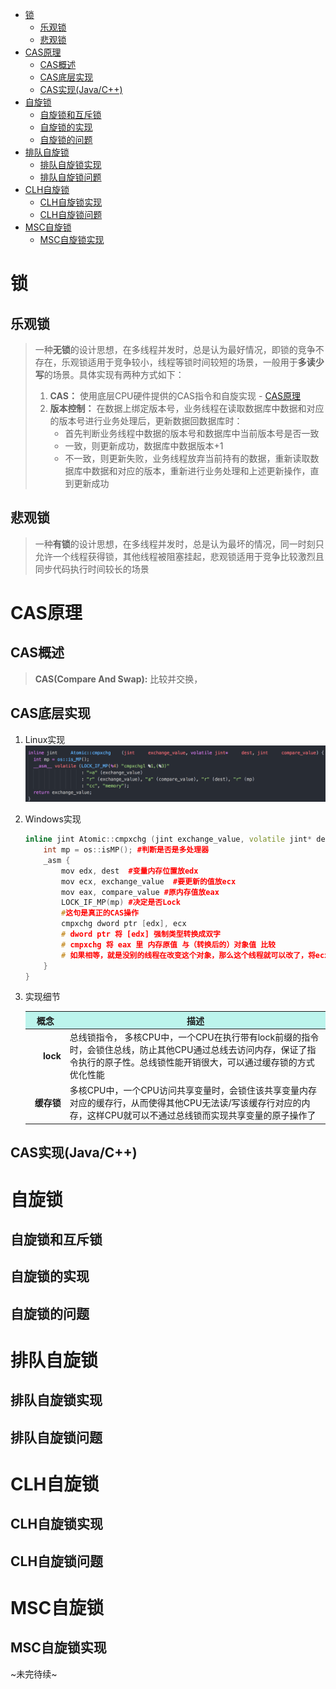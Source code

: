 <!-- TOC -->

- [锁](#锁)
    - [乐观锁](#乐观锁)
    - [悲观锁](#悲观锁)
- [CAS原理](#cas原理)
    - [CAS概述](#cas概述)
    - [CAS底层实现](#cas底层实现)
    - [CAS实现(Java/C++)](#cas实现javac)
- [自旋锁](#自旋锁)
    - [自旋锁和互斥锁](#自旋锁和互斥锁)
    - [自旋锁的实现](#自旋锁的实现)
    - [自旋锁的问题](#自旋锁的问题)
- [排队自旋锁](#排队自旋锁)
    - [排队自旋锁实现](#排队自旋锁实现)
    - [排队自旋锁问题](#排队自旋锁问题)
- [CLH自旋锁](#clh自旋锁)
    - [CLH自旋锁实现](#clh自旋锁实现)
    - [CLH自旋锁问题](#clh自旋锁问题)
- [MSC自旋锁](#msc自旋锁)
    - [MSC自旋锁实现](#msc自旋锁实现)

<!-- /TOC -->
# 锁
## 乐观锁
> 一种**无锁**的设计思想，在多线程并发时，总是认为最好情况，即锁的竞争不存在，乐观锁适用于竞争较小，线程等锁时间较短的场景，一般用于**多读少写**的场景。具体实现有两种方式如下：
> 1. **CAS：** 使用底层CPU硬件提供的CAS指令和自旋实现 - [CAS原理](#CAS原理)
> 2. **版本控制：** 在数据上绑定版本号，业务线程在读取数据库中数据和对应的版本号进行业务处理后，更新数据回数据库时：
>    + 首先判断业务线程中数据的版本号和数据库中当前版本号是否一致
>    + 一致，则更新成功，数据库中数据版本+1
>    + 不一致，则更新失败，业务线程放弃当前持有的数据，重新读取数据库中数据和对应的版本，重新进行业务处理和上述更新操作，直到更新成功

## 悲观锁
>一种**有锁**的设计思想，在多线程并发时，总是认为最坏的情况，同一时刻只允许一个线程获得锁，其他线程被阻塞挂起，悲观锁适用于竞争比较激烈且同步代码执行时间较长的场景
# CAS原理
## CAS概述
> **CAS(Compare And Swap):** 比较并交换，
## CAS底层实现
1. Linux实现
![](../Resource/CAS-linux.png)
2. Windows实现
    ```cpp
    inline jint Atomic::cmpxchg (jint exchange_value, volatile jint* dest, jint compare_value) {
        int mp = os::isMP(); #判断是否是多处理器
        _asm {
            mov edx, dest  #变量内存位置放edx
            mov ecx, exchange_value  #要更新的值放ecx
            mov eax, compare_value #原内存值放eax
            LOCK_IF_MP(mp) #决定是否Lock
            #这句是真正的CAS操作
            cmpxchg dword ptr [edx], ecx
            # dword ptr 将 [edx] 强制类型转换成双字
            # cmpxchg 将 eax 里 内存原值 与（转换后的）对象值 比较
            # 如果相等，就是没别的线程在改变这个对象，那么这个线程就可以改了，将ecx值更新到这个对象。
        }
    }
    ```
3. 实现细节

    <table>
        <thead style="text-align:center" bgcolor="#BCF4EC">
            <tr>
                <th width=50px>概念</th>
                <th>描述</th>
            </tr>
        </thead>
        <tbody>
            <tr>
                <td style="text-align:right"><strong>lock</strong></td>
                <td style="text-align:left">总线锁指令， 多核CPU中，一个CPU在执行带有lock前缀的指令时，会锁住总线，防止其他CPU通过总线去访问内存，保证了指令执行的原子性。总线锁性能开销很大，可以通过缓存锁的方式优化性能</td>
            </tr>
            <tr>
                <td style="text-align:right"><strong>缓存锁</strong></td>
                <td style="text-align:left">多核CPU中，一个CPU访问共享变量时，会锁住该共享变量内存对应的缓存行，从而使得其他CPU无法读/写该缓存行对应的内存，这样CPU就可以不通过总线锁而实现共享变量的原子操作了</td>
            </tr>
        </tbody>
    </table>

## CAS实现(Java/C++)
# 自旋锁
## 自旋锁和互斥锁
## 自旋锁的实现
## 自旋锁的问题
# 排队自旋锁
## 排队自旋锁实现
## 排队自旋锁问题
# CLH自旋锁
## CLH自旋锁实现
## CLH自旋锁问题
# MSC自旋锁
## MSC自旋锁实现

~未完待续~